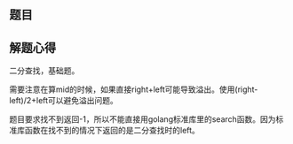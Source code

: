 ## 题目

## 解题心得

二分查找，基础题。

需要注意在算mid的时候，如果直接right+left可能导致溢出。使用(right-left)/2+left可以避免溢出问题。

题目要求找不到返回-1，所以不能直接用golang标准库里的search函数。因为标准库函数在找不到的情况下返回的是二分查找时的left。